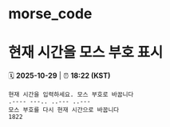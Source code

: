 # morse_code
# 현재 시간을 모스 부호 표시
<!-- MORSE_TIME_START -->
🗓️ **2025-10-29** | ⏰ **18:22 (KST)**

```
현재 시간을 입력하세요. 모스 부호로 바꿉니다
.---- ---.. ..--- ..---
모스 부호를 다시 현재 시간으로 바꿉니다
1822
```
<!-- MORSE_TIME_END -->
